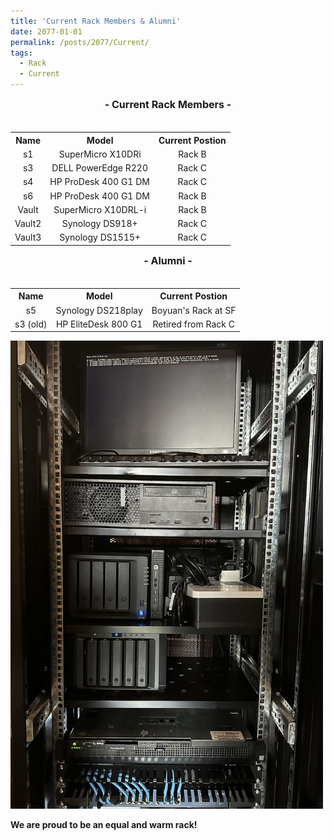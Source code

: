 ```yaml
---
title: 'Current Rack Members & Alumni'
date: 2077-01-01
permalink: /posts/2077/Current/
tags:
  - Rack
  - Current
---
```

<style>
  table, th, td {
  border: 0px;
  text-align: center;
}
.subtitle{ 
    font-size: 16px;           
    width: 100%;  
    height: 40px; 
    text-align:center     
} 
</style>
<div class="subtitle"><b>- Current Rack Members -</b></div>
<table>
<tr>
  <th>Name</th>
  <th>Model</th>
  <th>Current Postion</th>
</tr>
<tr>
  <td>s1</td>
  <td>SuperMicro X10DRi</td>
  <td>Rack B</td>
</tr>
<tr>
  <td>s3</td>
  <td>DELL PowerEdge R220</td>
  <td>Rack C</td>
</tr>
<tr>
  <td>s4</td>
  <td>HP ProDesk 400 G1 DM</td>
  <td>Rack C</td>
</tr>
<tr>
  <td>s6</td>
  <td>HP ProDesk 400 G1 DM</td>
  <td>Rack B</td>
</tr>
<tr>
  <td>Vault</td>
  <td>SuperMicro X10DRL-i</td>
  <td>Rack B</td>
</tr>
<tr>
  <td>Vault2</td>
  <td>Synology DS918+</td>
  <td>Rack C</td>
</tr>
<tr>
  <td>Vault3</td>
  <td>Synology DS1515+</td>
  <td>Rack C</td>
</tr>
</table>

<div class="subtitle"><b>- Alumni -</b></div>
<table>
<tr>
  <th>Name</th>
  <th>Model</th>
  <th>Current Postion</th>
</tr>
<tr>
  <td>s5</td>
  <td>Synology DS218play</td>
  <td>Boyuan's Rack at SF</td>
</tr>
<tr>
  <td>s3 (old)</td>
  <td>HP EliteDesk 800 G1</td>
  <td>Retired from Rack C</td>
</tr>
</table>
<img src='/images/blogs/Current.jpg' width="500px">
<p><b>We are proud to be an equal and warm rack!</b></p>